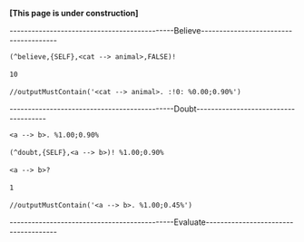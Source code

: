**[This page is under construction]**

---------------------------------------------Believe--------------------------------------

`(^believe,{SELF},<cat --> animal>,FALSE)!`
<br/>
<br/>
`10`
<br/>
<br/>
`//outputMustContain('<cat --> animal>. :!0: %0.00;0.90%')`

---------------------------------------------Doubt-------------------------------------

`<a --> b>. %1.00;0.90%`
<br/>
<br/>
`(^doubt,{SELF},<a --> b>)! %1.00;0.90%`
<br/>
<br/>
`<a --> b>?`
<br/>
<br/>
`1`
<br/>
<br/>
`//outputMustContain('<a --> b>. %1.00;0.45%')`

---------------------------------------------Evaluate-------------------------------------


